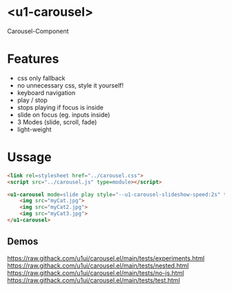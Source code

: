 # &lt;u1-carousel&gt;
Carousel-Component

# Features

- css only fallback
- no unnecessary css, style it yourself!
- keyboard navigation
- play / stop
- stops playing if focus is inside
- slide on focus (eg. inputs inside)
- 3 Modes (slide, scroll, fade)
- light-weight

# Ussage

```html
<link rel=stylesheet href="../carousel.css">
<script src="../carousel.js" type=module></script>

<u1-carousel mode=slide play style="--u1-carousel-slideshow-speed:2s" tabindex="0">
    <img src="myCat.jpg">
    <img src="myCat2.jpg">
    <img src="myCat3.jpg">
</u1-carousel>
```

## Demos
https://raw.githack.com/u1ui/carousel.el/main/tests/experiments.html  
https://raw.githack.com/u1ui/carousel.el/main/tests/nested.html  
https://raw.githack.com/u1ui/carousel.el/main/tests/no-js.html  
https://raw.githack.com/u1ui/carousel.el/main/tests/test.html  

